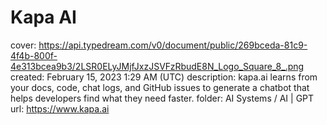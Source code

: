 # Kapa AI

cover: https://api.typedream.com/v0/document/public/269bceda-81c9-4f4b-800f-4e313bcea9b3/2LSR0ELyJMjfJxzJSVFzRbudE8N_Logo_Square_8_.png
created: February 15, 2023 1:29 AM (UTC)
description: kapa.ai learns from your docs, code, chat logs, and GitHub issues to generate a chatbot that helps developers find what they need faster.
folder: AI Systems / AI | GPT
url: https://www.kapa.ai